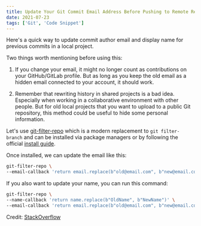 ```yaml
---
title: Update Your Git Commit Email Address Before Pushing to Remote Repository
date: 2021-07-23
tags: ['Git', 'Code Snippet']
---
```


Here's a quick way to update commit author email and display name for previous commits in a local project.

Two things worth mentioning before using this:

1. If you change your email, it might no longer count as contributions on your GitHub/GitLab profile. But as long as you keep the old email as a hidden email connected to your account, it should work.

2. Remember that rewriting history in shared projects is a bad idea. Especially when working in a collaborative environment with other people. But for old local projects that you want to upload to a public Git repository, this method could be useful to hide some personal information.

Let's use [git-filter-repo](https://github.com/newren/git-filter-repo) which is a modern replacement to `git filter-branch` and can be installed via package managers or by following the official [install guide](https://github.com/newren/git-filter-repo/blob/main/INSTALL.md).

Once installed, we can update the email like this:

```sh
git-filter-repo \
--email-callback 'return email.replace(b"old@email.com", b"new@email.com")'
```

If you also want to update your name, you can run this command:

```sh
git-filter-repo \
--name-callback 'return name.replace(b"OldName", b"NewName")' \
--email-callback 'return email.replace(b"old@email.com", b"new@email.com")'
```

Credit: [StackOverflow](https://stackoverflow.com/a/60364176)
